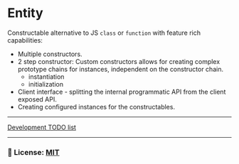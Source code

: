 # Entity
Constructable alternative to JS `class` or `function` with feature rich capabilities: 
- Multiple constructors. 
- 2 step constructor: Custom constructors allows for creating complex prototype chains for instances, independent on the constructor chain.
  - instantiation
  - initialization
- Client interface - splitting the internal programmatic API from the client exposed API. 
- Creating configured instances for the constructables.

___
[Development TODO list](/documentation/TODO.md)

___

### 🔑 License: [MIT](/.github/LICENSE)
